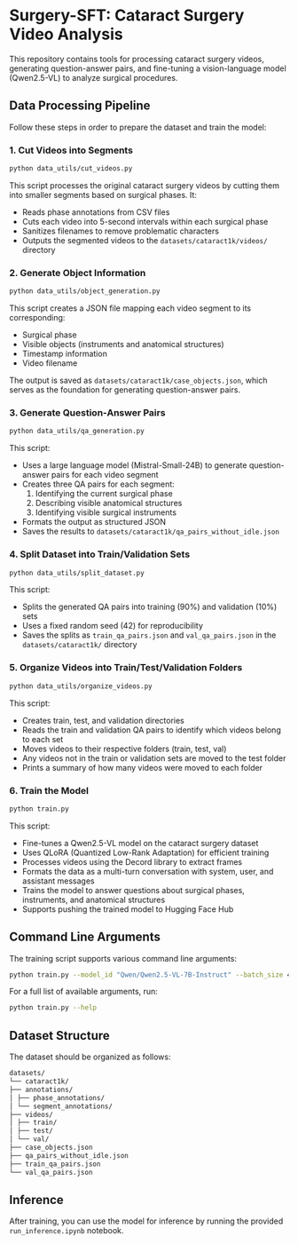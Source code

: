 # Surgery-SFT: Cataract Surgery Video Analysis

This repository contains tools for processing cataract surgery videos, generating question-answer pairs, and fine-tuning a vision-language model (Qwen2.5-VL) to analyze surgical procedures.

## Data Processing Pipeline

Follow these steps in order to prepare the dataset and train the model:

### 1. Cut Videos into Segments

```bash
python data_utils/cut_videos.py
```


This script processes the original cataract surgery videos by cutting them into smaller segments based on surgical phases. It:
- Reads phase annotations from CSV files
- Cuts each video into 5-second intervals within each surgical phase
- Sanitizes filenames to remove problematic characters
- Outputs the segmented videos to the `datasets/cataract1k/videos/` directory

### 2. Generate Object Information

```bash
python data_utils/object_generation.py
```


This script creates a JSON file mapping each video segment to its corresponding:
- Surgical phase
- Visible objects (instruments and anatomical structures)
- Timestamp information
- Video filename

The output is saved as `datasets/cataract1k/case_objects.json`, which serves as the foundation for generating question-answer pairs.

### 3. Generate Question-Answer Pairs

```bash
python data_utils/qa_generation.py
```


This script:
- Uses a large language model (Mistral-Small-24B) to generate question-answer pairs for each video segment
- Creates three QA pairs for each segment:
  1. Identifying the current surgical phase
  2. Describing visible anatomical structures
  3. Identifying visible surgical instruments
- Formats the output as structured JSON
- Saves the results to `datasets/cataract1k/qa_pairs_without_idle.json`

### 4. Split Dataset into Train/Validation Sets

```bash
python data_utils/split_dataset.py
```

This script:
- Splits the generated QA pairs into training (90%) and validation (10%) sets
- Uses a fixed random seed (42) for reproducibility
- Saves the splits as `train_qa_pairs.json` and `val_qa_pairs.json` in the `datasets/cataract1k/` directory

### 5. Organize Videos into Train/Test/Validation Folders

```bash
python data_utils/organize_videos.py
```

This script:
- Creates train, test, and validation directories
- Reads the train and validation QA pairs to identify which videos belong to each set
- Moves videos to their respective folders (train, test, val)
- Any videos not in the train or validation sets are moved to the test folder
- Prints a summary of how many videos were moved to each folder

### 6. Train the Model

```bash
python train.py
```


This script:
- Fine-tunes a Qwen2.5-VL model on the cataract surgery dataset
- Uses QLoRA (Quantized Low-Rank Adaptation) for efficient training
- Processes videos using the Decord library to extract frames
- Formats the data as a multi-turn conversation with system, user, and assistant messages
- Trains the model to answer questions about surgical phases, instruments, and anatomical structures
- Supports pushing the trained model to Hugging Face Hub

## Command Line Arguments

The training script supports various command line arguments:

```bash
python train.py --model_id "Qwen/Qwen2.5-VL-7B-Instruct" --batch_size 4 --num_epochs 1 --learning_rate 2e-4
```

For a full list of available arguments, run:

```bash
python train.py --help
```

## Dataset Structure

The dataset should be organized as follows:

```bash
datasets/
└── cataract1k/
├── annotations/
│ ├── phase_annotations/
│ └── segment_annotations/
├── videos/
│ ├── train/
│ ├── test/
│ └── val/
├── case_objects.json
├── qa_pairs_without_idle.json
├── train_qa_pairs.json
└── val_qa_pairs.json
```


## Inference

After training, you can use the model for inference by running the provided `run_inference.ipynb` notebook.

